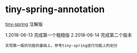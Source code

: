 # tiny-spring-annotation
[tiny-spring](https://github.com/code4craft/tiny-spring) 注解版 

1.2018-06-13 完成第一个粗糙版
2.2018-06-14 完成第二个版本

    实现第一版的功能的基础上，参考tiny-spring进行功能上的划分
